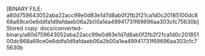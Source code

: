 [BINARY FILE: a80d759643052aba22acc99e0d83e1d7d8ab0f2fb2f21ca1d0c20185100dc868a69ce0e6ddfa1d9afdaeb06a2b00a1ea49941731f69696aa303cfc75630b]
Stored copy: docs/converted-binary/a80d759643052aba22acc99e0d83e1d7d8ab0f2fb2f21ca1d0c20185100dc868a69ce0e6ddfa1d9afdaeb06a2b00a1ea49941731f69696aa303cfc75630b
